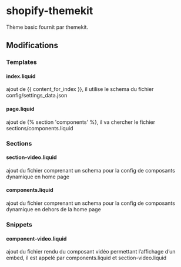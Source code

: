 # shopify-themekit
Thème basic fournit par themekit.

## Modifications

### Templates

#### index.liquid
ajout de {{ content_for_index }}, il utilise le schema du fichier config/settings_data.json

#### page.liquid
ajout de {% section 'components' %}, il va chercher le fichier sections/components.liquid

### Sections

#### section-video.liquid
ajout du fichier comprenant un schema pour la config de composants dynamique en home page

#### components.liquid
ajout du fichier comprenant un schema pour la config de composants dynamique en dehors de la home page

### Snippets

#### component-video.liquid
ajout du fichier rendu du composant vidéo permettant l’affichage d’un embed, il est appelé par components.liquid et section-video.liquid
